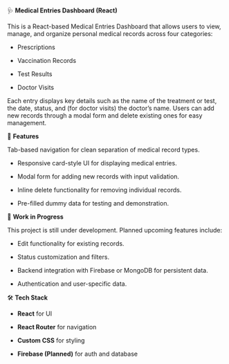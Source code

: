 🩺 **Medical Entries Dashboard (React)**

This is a React-based Medical Entries Dashboard that allows users to view, manage, and organize personal medical records across four categories:

- Prescriptions

- Vaccination Records

- Test Results

- Doctor Visits

Each entry displays key details such as the name of the treatment or test, the date, status, and (for doctor visits) the doctor’s name. Users can add new records through a modal form and delete existing ones for easy management.


🔧 **Features**

Tab-based navigation for clean separation of medical record types.

- Responsive card-style UI for displaying medical entries.

- Modal form for adding new records with input validation.

- Inline delete functionality for removing individual records.

- Pre-filled dummy data for testing and demonstration.


🚧 **Work in Progress**

This project is still under development. Planned upcoming features include:

- Edit functionality for existing records.

- Status customization and filters.

- Backend integration with Firebase or MongoDB for persistent data.

- Authentication and user-specific data.

🛠️ **Tech Stack**

- **React** for UI

- **React Router** for navigation

- **Custom CSS** for styling

- **Firebase (Planned)** for auth and database
